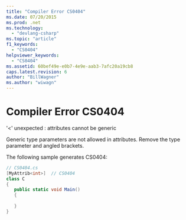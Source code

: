 ```yaml
---
title: "Compiler Error CS0404"
ms.date: 07/20/2015
ms.prod: .net
ms.technology: 
  - "devlang-csharp"
ms.topic: "article"
f1_keywords: 
  - "CS0404"
helpviewer_keywords: 
  - "CS0404"
ms.assetid: 60bef49e-e0b7-4e9e-aab3-7afc20a19cb8
caps.latest.revision: 6
author: "BillWagner"
ms.author: "wiwagn"
---
```

# Compiler Error CS0404
'<' unexpected : attributes cannot be generic  
  
 Generic type parameters are not allowed in attributes. Remove the type parameter and angled brackets.  
  
 The following sample generates CS0404:  
  
```csharp  
// CS0404.cs  
[MyAttrib<int>]  // CS0404  
class C  
{  
   public static void Main()  
   {  
  
   }  
}  
```
